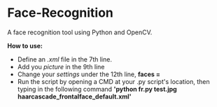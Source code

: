 # Face-Recognition
A face recognition tool using Python and OpenCV.

**How to use:**
 - Define an *.xml* file in the 7th line.
 - Add you *picture* in the 9th line
 - Change your *settings* under the 12th line, **faces =**
 - Run the script by opening a CMD at your .py script's location, then typing in the following command **'python fr.py test.jpg haarcascade_frontalface_default.xml'**
